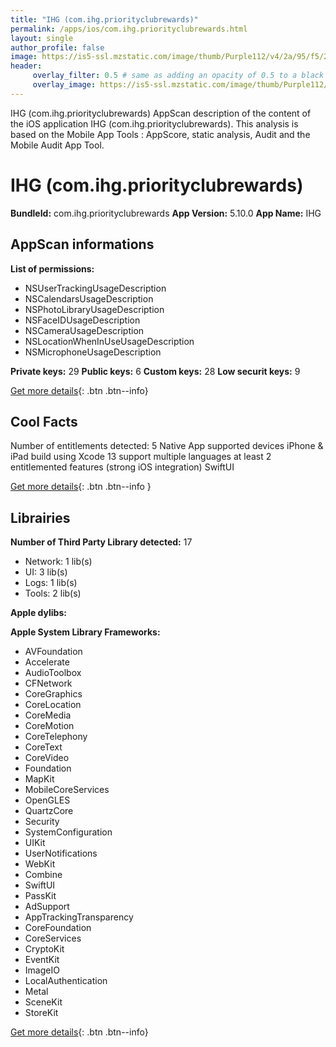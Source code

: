 ```yaml
---
title: "IHG (com.ihg.priorityclubrewards)"
permalink: /apps/ios/com.ihg.priorityclubrewards.html
layout: single
author_profile: false
image: https://is5-ssl.mzstatic.com/image/thumb/Purple112/v4/2a/95/f5/2a95f5e2-7d1a-dab2-ea7b-e68ac927bb19/AppIcon-1x_U007emarketing-0-7-0-sRGB-85-220.png/512x512bb.jpg
header: 
     overlay_filter: 0.5 # same as adding an opacity of 0.5 to a black background
     overlay_image: https://is5-ssl.mzstatic.com/image/thumb/Purple112/v4/2a/95/f5/2a95f5e2-7d1a-dab2-ea7b-e68ac927bb19/AppIcon-1x_U007emarketing-0-7-0-sRGB-85-220.png/512x512bb.jpg
---
```

IHG (com.ihg.priorityclubrewards) AppScan description of the content of the iOS application IHG (com.ihg.priorityclubrewards). This analysis is based on the Mobile App Tools : AppScore, static analysis, Audit and the Mobile Audit App Tool.

# IHG (com.ihg.priorityclubrewards)

**BundleId:** com.ihg.priorityclubrewards
**App Version:** 5.10.0
**App Name:** IHG


## AppScan informations 

**List of permissions:** 
- NSUserTrackingUsageDescription
- NSCalendarsUsageDescription
- NSPhotoLibraryUsageDescription
- NSFaceIDUsageDescription
- NSCameraUsageDescription
- NSLocationWhenInUseUsageDescription
- NSMicrophoneUsageDescription
  
  
**Private keys:** 29
**Public keys:** 6
**Custom keys:** 28
**Low securit keys:** 9
  
[Get more details](/pricing.html){: .btn .btn--info}

## Cool Facts

Number of entitlements detected: 5
Native App
supported devices iPhone & iPad
build using Xcode 13
support multiple languages
at least 2 entitlemented features (strong iOS integration)
SwiftUI
  
[Get more details](/pricing.html){: .btn .btn--info }

## Librairies 
**Number of Third Party Library detected:** 17
- Network: 1 lib(s)
- UI: 3 lib(s)
- Logs: 1 lib(s)
- Tools: 2 lib(s)


**Apple dylibs:**


**Apple System Library Frameworks:**
- AVFoundation
- Accelerate
- AudioToolbox
- CFNetwork
- CoreGraphics
- CoreLocation
- CoreMedia
- CoreMotion
- CoreTelephony
- CoreText
- CoreVideo
- Foundation
- MapKit
- MobileCoreServices
- OpenGLES
- QuartzCore
- Security
- SystemConfiguration
- UIKit
- UserNotifications
- WebKit
- Combine
- SwiftUI
- PassKit
- AdSupport
- AppTrackingTransparency
- CoreFoundation
- CoreServices
- CryptoKit
- EventKit
- ImageIO
- LocalAuthentication
- Metal
- SceneKit
- StoreKit


  
[Get more details](/pricing.html){: .btn .btn--info}

